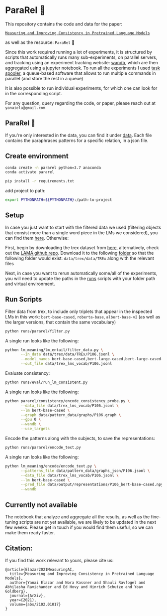 # ParaRel :metal:

This repository contains the code and data for the paper:

[`Measuring and Improving Consistency in Pretrained Language Models`](https://arxiv.org/abs/2102.01017)

as well as the resource: `ParaRel` :metal:


Since this work required running a lot of experiments, it is structured by scripts that automatically 
runs many sub-experiments, on parallel servers, and tracking using an experiment tracking website: [wandb](https://wandb.ai/site),
which are then aggregated using a jupyter notebook.
To run all the experiments I used [task spooler](https://vicerveza.homeunix.net/~viric/soft/ts/), a queue-based software
that allows to run multiple commands in parallel (and store the rest in a queue)

It is also possible to run individual experiments, for which one can look for in the corresponding script.

For any question, query regarding the code, or paper, please reach out at `yanaiela@gmail.com`


## ParaRel :metal:
If you're only interested in the data, you can find it under [data](data/pattern_data/graphs_json).
Each file contains the paraphrases patterns for a specific relation, in a json file.



## Create environment
```sh
conda create -n pararel python=3.7 anaconda
conda activate pararel

pip install -r requirements.txt
```
add project to path:
```sh
export PYTHONPATH=${PYTHONPATH}:/path-to-project
```


## Setup

In case you just want to start with the filtered data we used (filtering objects that consist more than a single word
piece in the LMs we considered), you can find them [here](data/trex_lms_vocab/).
Otherwise:

First, begin by downloading the trex dataset from [here](https://dl.fbaipublicfiles.com/LAMA/data.zip),
alternatively, check out the [LAMA github repo](https://github.com/facebookresearch/LAMA).
Download it to the following [folder](data/trex/) so that the following folder would exist:
`data/trex/data/TREx` along with the relevant files


Next, in case you want to rerun automatically some/all of the experiments, you will need to update 
the paths in the [runs](runs/) scripts with your folder path and virtual environment.

## Run Scripts

Filter data from trex, to include only triplets that appear in the inspected LMs in this work:
`bert-base-cased`, `roberta-base`, `albert-base-v2` (as well as the larger versions, that contain the same vocabulary)
```sh
python runs/pararel/filter.py
```

A single run looks like the following:
```sh
python lm_meaning/lm_entail/filter_data.py \
       --in_data data/trex/data/TREx/P106.jsonl \
       --model_names bert-base-cased,bert-large-cased,bert-large-cased-whole-word-masking,roberta-base,roberta-large,albert-base-v2,albert-xxlarge-v2 \
       --out_file data/trex_lms_vocab/P106.jsonl
```

Evaluate consistency:
```sh
python runs/eval/run_lm_consistent.py
```

A single run looks like the following:
```sh
python pararel/consistency/encode_consistency_probe.py \
       --data_file data/trex_lms_vocab/P106.jsonl \
       --lm bert-base-cased \
       --graph data/pattern_data/graphs/P106.graph \
       --gpu 0 \
       --wandb \
       --use_targets
```

Encode the patterns along with the subjects, to save the representations:
```sh
python runs/pararel/encode_text.py
```

A single run looks like the following:
```sh
python lm_meaning/encode/encode_text.py \
       --patterns_file data/pattern_data/graphs_json/P106.jsonl \
       --data_file data/trex_lms_vocab/P106.jsonl \
       --lm bert-base-cased \
       --pred_file data/output/representations/P106_bert-base-cased.npy \
       --wandb
```

## Currently not available
The notebook that analyze and aggregate all the results, as well as the fine-tuning scripts are not yet available,
we are likely to be updated in the next few weeks.
Please get in touch if you would find them useful, so we can make them ready faster.  

## Citation:
If you find this work relevant to yours, please cite us:
```
@article{Elazar2021MeasuringAI,
  title={Measuring and Improving Consistency in Pretrained Language Models},
  author={Yanai Elazar and Nora Kassner and Shauli Ravfogel and Abhilasha Ravichander and Ed Hovy and Hinrich Schutze and Yoav Goldberg},
  journal={ArXiv},
  year={2021},
  volume={abs/2102.01017}
}
```